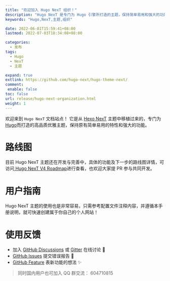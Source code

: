 ```yaml
---
title: "欢迎加入 Hugo NexT 组织！"
description: "Hugo NexT 是专门为 Hugo 引擎所打造的主题，保持简单易用和强大的功能！"
keywords: "Hugo,NexT,主题,组织"

date: 2022-06-01T15:59:41+08:00
lastmod: 2022-07-03T18:34:08+08:00

categories:
  - 发布
tags:
  - Hugo
  - NexT
  - 主题

expand: true
extlink: https://github.com/hugo-next/hugo-theme-next/
comment:
 enable: false
toc: false
url: release/hugo-next-organization.html
weight: 1
---
```


欢迎来到 `Hugo NexT` 文档站点！ 它是从 [Hexo NexT](https://theme-next.js.org/) 主题中移植过来的，专门为 [Hugo](https://gohugo.io/)而打造的高品质优雅主题，保持原有简单易用的特性和强大的功能。

# 路线图

目前 Hugo NexT 主题还在开发与完善中，具体的功能及下一步的路线图详情，可访问[ Hugo NexT V4 Roadmap](https://github.com/hugo-next/hugo-theme-next/issues/9)进行查看，也欢迎大家提 PR 参与共同开发。

# 用户指南

Hugo NexT 主题的使用也是非常容易，只需参考配置文件注释内容，并遵循本手册说明，就可快速创建属于你自己的个人网站！

# 使用反馈

- 加入 [GitHub Discussions](https://github.com/hugo-next/hugo-theme-next/discussions) 或 [Gitter](https://gitter.im/hugo-next/community) 在线讨论 :beers:
- [GitHub Issues](https://github.com/hugo-next/hugo-theme-next/issues/new?labels=Bug&template=bug-report.md) 提交错误报告 :bug:
- [GitHub Feature](https://github.com/hugo-next/hugo-theme-next/issues/new?labels=Feature+Request&template=feature-request.md) 表新功能的想法 :sparkles:

> 同时国内用户也可加入 QQ 群交流： 604710815

